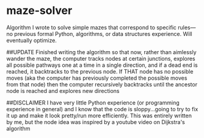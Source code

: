 # maze-solver
Algorithm I wrote to solve simple mazes that correspond to specific rules—no previous formal Python, algorithms, or data structures experience. Will eventually optimize.

##UPDATE
Finished writing the algorithm so that now, rather than aimlessly wander the maze, the computer tracks nodes at certain junctions, explores all possible pathways one at a time in a single direction, and if a dead end is reached, it backtracks to the previous node. If THAT node has no possible moves (aka the computer has previously completed the possible moves from that node) then the computer recursively backtracks until the ancestor node is reached and explores new directions

##DISCLAIMER
I have very little Python experience (or programming experience in general) and I know that the code is sloppy...going to try to fix it up and make it look pretty/run more efficiently. This was entirely written by me, but the node idea was inspired by a youtube video on Dijkstra's algorithm 
